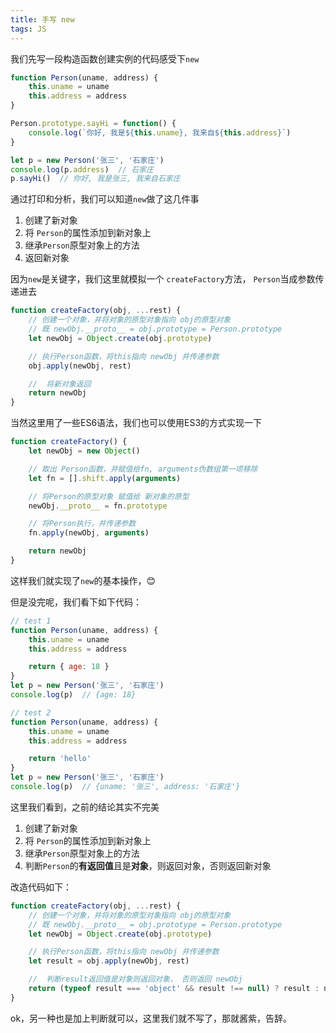 ```yaml
---
title: 手写 new
tags: JS
---
```


我们先写一段构造函数创建实例的代码感受下`new`

```js
function Person(uname, address) {
    this.uname = uname
    this.address = address
}

Person.prototype.sayHi = function() {
    console.log(`你好, 我是${this.uname}, 我来自${this.address}`)
}

let p = new Person('张三', '石家庄')
console.log(p.address)  // 石家庄
p.sayHi()  // 你好, 我是张三, 我来自石家庄
```

通过打印和分析，我们可以知道`new`做了这几件事

1. 创建了新对象
2. 将 `Person`的属性添加到新对象上
3. 继承`Person`原型对象上的方法
4. 返回新对象

<!--more-->

因为`new`是关键字，我们这里就模拟一个 `createFactory`方法， `Person`当成参数传递进去

```js
function createFactory(obj, ...rest) {
    // 创建一个对象，并将对象的原型对象指向 obj的原型对象
   	// 既 newObj.__proto__ = obj.prototype = Person.prototype
    let newObj = Object.create(obj.prototype)

    // 执行Person函数，将this指向 newObj 并传递参数
    obj.apply(newObj, rest)

    //	将新对象返回
    return newObj
}
```

当然这里用了一些ES6语法，我们也可以使用ES3的方式实现一下

```js
function createFactory() {
    let newObj = new Object()

    // 取出 Person函数，并赋值给fn, arguments伪数组第一项移除
    let fn = [].shift.apply(arguments)

    // 将Person的原型对象 赋值给 新对象的原型
    newObj.__proto__ = fn.prototype

    // 将Person执行，并传递参数
    fn.apply(newObj, arguments)

    return newObj
}
```

这样我们就实现了`new`的基本操作，😊

但是没完呢，我们看下如下代码：

```js
// test 1
function Person(uname, address) {
    this.uname = uname
    this.address = address

    return { age: 18 }
}
let p = new Person('张三', '石家庄')
console.log(p)  // {age: 18}

// test 2
function Person(uname, address) {
    this.uname = uname
    this.address = address

    return 'hello'
}
let p = new Person('张三', '石家庄')
console.log(p)  // {uname: '张三', address: '石家庄'}
```

这里我们看到，之前的结论其实不完美

1. 创建了新对象
2. 将 `Person`的属性添加到新对象上
3. 继承`Person`原型对象上的方法
4. 判断`Person`的**有返回值**且是**对象**，则返回对象，否则返回新对象

改造代码如下：

```js
function createFactory(obj, ...rest) {
    // 创建一个对象，并将对象的原型对象指向 obj的原型对象
   	// 既 newObj.__proto__ = obj.prototype = Person.prototype
    let newObj = Object.create(obj.prototype)

    // 执行Person函数，将this指向 newObj 并传递参数
    let result = obj.apply(newObj, rest)

    //	判断result返回值是对象则返回对象， 否则返回 newObj
    return (typeof result === 'object' && result !== null) ? result : newObj
}
```

ok，另一种也是加上判断就可以，这里我们就不写了，那就酱紫，告辞。

